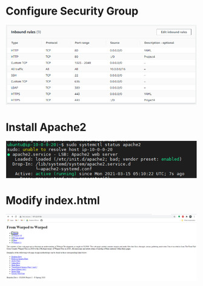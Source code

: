 # Configure Security Group
![HTTP and HTTPS](/images/securitygroup.PNG)

# Install Apache2
![systemctl of apache2](/images/apache2_systemctl.PNG)

# Modify index.html
![new apache copter](/images/newindex_apache2.PNG)
